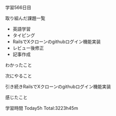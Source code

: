 学習566日目

取り組んだ課題一覧

- 英語学習
- タイピング
- RailsでXクローンのgithubログイン機能実装
- レビュー後修正
- 記事作成

わかったこと

次にやること

引き続きRailsでXクローンのgithubログイン機能実装


感じたこと

学習時間 Today5h Total:3223h45m